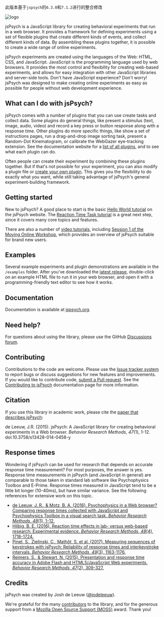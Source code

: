 此版本基于`jspsych`的`6.3.0`和`7.1.2`进行的整合修改

![logo](https://camo.githubusercontent.com/81e48a25cccbf48a83e0c0adafc9353d615489ab0c368b4ea9689e455c04e9a5/687474703a2f2f7777772e6a7370737963682e6f72672f372e302f696d672f6a7370737963682d6c6f676f2e6a7067)

jsPsych is a JavaScript library for creating behavioral experiments that run in a web browser. It provides a framework for defining experiments using a set of flexible plugins that create different kinds of events, and collect different kinds of data. By assembling these plugins together, it is possible to create a wide range of online experiments.

jsPsych experiments are created using the languages of the Web: HTML, CSS, and JavaScript. JavaScript is the programming language used by web browsers. It provides the most control and flexibility for creating web-based experiments, and allows for easy integration with other JavaScript libraries and server-side tools. Don't have JavaScript experience? Don't worry! jsPsych was designed to make creating online experiments as easy as possible for people without web development experience.

## What can I do with jsPsych?

jsPsych comes with a number of plugins that you can use create tasks and collect data. Some plugins do general things, like present a stimulus (text, image, audio, video) and record a key press or button response along with a response time. Other plugins do more specific things, like show a set of instructions pages, run a drag-and-drop image sorting task, present a Random-Dot Kinematogram, or calibrate the WebGazer eye-tracking extension. See the documentation website for a [list of all plugins](https://www.jspsych.org/plugins/list-of-plugins/), and to see what each plugin can do.

Often people can create their experiment by combining these plugins together. But if that's not possible for your experiment, you can also modify a plugin file or [create your own plugin](https://www.jspsych.org/overview/plugins/#creating-a-new-plugin). This gives you the flexibility to do exactly what you want, while still taking advantage of jsPsych's general experiment-building framework.

Getting started
---------------

New to jsPsych? A good place to start is the basic [Hello World tutorial](https://www.jspsych.org/tutorials/hello-world/) on the jsPsych website. The [Reaction Time Task tutorial](https://www.jspsych.org/tutorials/rt-task/) is a great next step, since it covers many core topics and features. 

There are also a number of [video tutorials](https://www.jspsych.org/tutorials/video-tutorials), including [Session 1 of the Moving Online Workshop](https://www.youtube.com/watch?v=BuhfsIFRFe8), which provides an overview of jsPsych suitable for brand new users. 

Examples
----------

Several example experiments and plugin demonstrations are available in the `/examples` folder. After you've downloaded the [latest release](https://github.com/jspsych/jsPsych/releases), double-click on an example HTML file to run it in your web browser, and open it with a programming-friendly text editor to see how it works.

Documentation
-------------

Documentation is available at [jspsych.org](https://www.jspsych.org/).

Need help?
----------

For questions about using the library, please use the GitHub [Discussions forum](https://github.com/jspsych/jsPsych/discussions).

Contributing
------------

Contributions to the code are welcome. Please use the [Issue tracker system](https://github.com/jspsych/jsPsych/issues) to report bugs or discuss suggestions for new features and improvements. If you would like to contribute code, [submit a Pull request](https://help.github.com/articles/using-pull-requests). See the [Contributing to jsPsych](https://www.jspsych.org/about/contributing/) documentation page for more information.

Citation
--------

If you use this library in academic work, please cite the [paper that describes jsPsych](http://link.springer.com/article/10.3758%2Fs13428-014-0458-y):

de Leeuw, J.R. (2015). jsPsych: A JavaScript library for creating behavioral experiments in a Web browser. *Behavior Research Methods*, _47_(1), 1-12. doi:10.3758/s13428-014-0458-y

Response times
--------------

Wondering if jsPsych can be used for research that depends on accurate response time measurement? For most purposes, the answer is yes. Response time measurements in jsPsych (and JavaScript in general) are comparable to those taken in standard lab software like Psychophysics Toolbox and E-Prime. Response times measured in JavaScript tend to be a little bit longer (10-40ms), but have similar variance. See the following references for extensive work on this topic.

* [de Leeuw, J. R., & Motz, B. A. (2016). Psychophysics in a Web browser? Comparing response times collected with JavaScript and Psychophysics Toolbox in a visual search task. *Behavior Research Methods*, *48*(1), 1-12.](http://link.springer.com/article/10.3758%2Fs13428-015-0567-2)
* [Hilbig, B. E. (2016). Reaction time effects in lab- versus web-based research: Experimental evidence. *Behavior Research Methods*, *48*(4), 1718-1724.](http://dx.doi.org/10.3758/s13428-015-0678-9)
* [Pinet, S., Zielinski, C., Mathôt, S. et al. (2017). Measuring sequences of keystrokes with jsPsych: Reliability of response times and interkeystroke intervals.  *Behavior Research Methods*, *49*(3), 1163-1176.](http://link.springer.com/article/10.3758/s13428-016-0776-3)
* [Reimers, S., & Stewart, N. (2015). Presentation and response time accuracy in Adobe Flash and HTML5/JavaScript Web experiments. *Behavior Research Methods*, *47*(2), 309-327.](http://link.springer.com/article/10.3758%2Fs13428-014-0471-1)


Credits
-------

jsPsych was created by Josh de Leeuw ([@jodeleeuw](https://github.com/jodeleeuw)).

We're grateful for the many [contributors](https://github.com/jspsych/jsPsych/blob/master/contributors.md) to the library, and for the generous support from a [Mozilla Open Source Support (MOSS)](https://www.mozilla.org/en-US/moss/) award. Thank you!